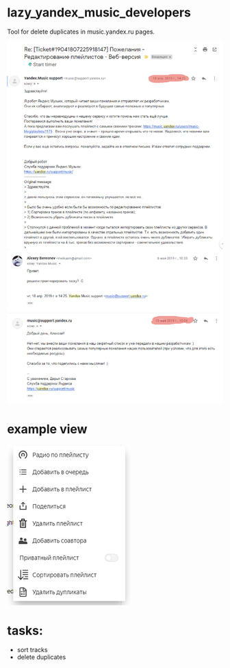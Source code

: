 # lazy_yandex_music_developers


Tool for delete duplicates in music.yandex.ru pages.

![image1](images/image1.png)
![image2](images/image2.png)

# example view

![example_image](images/example_image.png)

# tasks:
- sort tracks
- delete duplicates